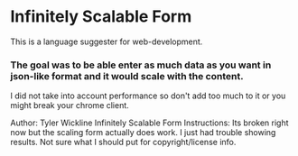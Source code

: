 # Infinitely Scalable Form
This is a language suggester for web-development.
### The goal was to be able enter as much data as you want in json-like format and it would scale with the content.
I did not take into account performance so don't add too much to it or you might break your chrome client.

Author: Tyler Wickline
Infinitely Scalable Form
Instructions: Its broken right now but the scaling form actually does work. I just had trouble showing results.
Not sure what I should put for copyright/license info. 
